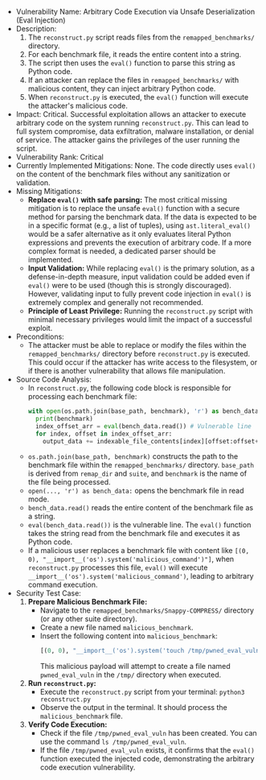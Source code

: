 - Vulnerability Name: Arbitrary Code Execution via Unsafe Deserialization (Eval Injection)
- Description:
    1. The `reconstruct.py` script reads files from the `remapped_benchmarks/` directory.
    2. For each benchmark file, it reads the entire content into a string.
    3. The script then uses the `eval()` function to parse this string as Python code.
    4. If an attacker can replace the files in `remapped_benchmarks/` with malicious content, they can inject arbitrary Python code.
    5. When `reconstruct.py` is executed, the `eval()` function will execute the attacker's malicious code.
- Impact: Critical. Successful exploitation allows an attacker to execute arbitrary code on the system running `reconstruct.py`. This can lead to full system compromise, data exfiltration, malware installation, or denial of service. The attacker gains the privileges of the user running the script.
- Vulnerability Rank: Critical
- Currently Implemented Mitigations: None. The code directly uses `eval()` on the content of the benchmark files without any sanitization or validation.
- Missing Mitigations:
    - **Replace `eval()` with safe parsing:** The most critical missing mitigation is to replace the unsafe `eval()` function with a secure method for parsing the benchmark data. If the data is expected to be in a specific format (e.g., a list of tuples), using `ast.literal_eval()` would be a safer alternative as it only evaluates literal Python expressions and prevents the execution of arbitrary code. If a more complex format is needed, a dedicated parser should be implemented.
    - **Input Validation:** While replacing `eval()` is the primary solution, as a defense-in-depth measure, input validation could be added even if `eval()` were to be used (though this is strongly discouraged). However, validating input to fully prevent code injection in `eval()` is extremely complex and generally not recommended.
    - **Principle of Least Privilege:** Running the `reconstruct.py` script with minimal necessary privileges would limit the impact of a successful exploit.
- Preconditions:
    - The attacker must be able to replace or modify the files within the `remapped_benchmarks/` directory before `reconstruct.py` is executed. This could occur if the attacker has write access to the filesystem, or if there is another vulnerability that allows file manipulation.
- Source Code Analysis:
    - In `reconstruct.py`, the following code block is responsible for processing each benchmark file:
      ```python
      with open(os.path.join(base_path, benchmark), 'r') as bench_data:
        print(benchmark)
        index_offset_arr = eval(bench_data.read()) # Vulnerable line
        for index, offset in index_offset_arr:
          output_data += indexable_file_contents[index][offset:offset+1024]
      ```
    - `os.path.join(base_path, benchmark)` constructs the path to the benchmark file within the `remapped_benchmarks/` directory. `base_path` is derived from `remap_dir` and `suite`, and `benchmark` is the name of the file being processed.
    - `open(..., 'r') as bench_data:` opens the benchmark file in read mode.
    - `bench_data.read()` reads the entire content of the benchmark file as a string.
    - `eval(bench_data.read())` is the vulnerable line. The `eval()` function takes the string read from the benchmark file and executes it as Python code.
    - If a malicious user replaces a benchmark file with content like `[(0, 0), "__import__('os').system('malicious_command')"]`, when `reconstruct.py` processes this file, `eval()` will execute `__import__('os').system('malicious_command')`, leading to arbitrary command execution.
- Security Test Case:
    1. **Prepare Malicious Benchmark File:**
        - Navigate to the `remapped_benchmarks/Snappy-COMPRESS/` directory (or any other suite directory).
        - Create a new file named `malicious_benchmark`.
        - Insert the following content into `malicious_benchmark`:
          ```python
          [(0, 0), "__import__('os').system('touch /tmp/pwned_eval_vuln')"]
          ```
          This malicious payload will attempt to create a file named `pwned_eval_vuln` in the `/tmp/` directory when executed.
    2. **Run `reconstruct.py`:**
        - Execute the `reconstruct.py` script from your terminal: `python3 reconstruct.py`
        - Observe the output in the terminal. It should process the `malicious_benchmark` file.
    3. **Verify Code Execution:**
        - Check if the file `/tmp/pwned_eval_vuln` has been created. You can use the command `ls /tmp/pwned_eval_vuln`.
        - If the file `/tmp/pwned_eval_vuln` exists, it confirms that the `eval()` function executed the injected code, demonstrating the arbitrary code execution vulnerability.